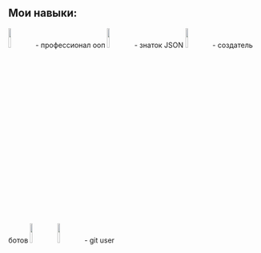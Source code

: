 ## Мои навыки:
<img src="https://storage.tally.so/3a4c5a2e-a412-41b4-bad5-61899c529461/4515839.png" width="10%"> - профессионал ооп 
<img src="https://storage.tally.so/3f9bac6c-8fd5-40ae-a50b-096d362d2fe8/136443.png" width="10%"> - знаток JSON 
<img src="https://storage.tally.so/46c3a05e-ef49-4477-bfc2-61b06e136b3a/telegram-bot.png" width="10%"> - создатель ботов
<img src="![image](https://github.com/GodlikeNaruto/GodlikeNaruto/assets/143887853/a59a0087-e488-4f42-a07d-1404bf90393f)" width="10%">
<img src="https://storage.tally.so/551f6f1e-00a2-4a15-9c33-b40ca5c84113/Git-Logo-2Color.png" width="10%"> - git user
